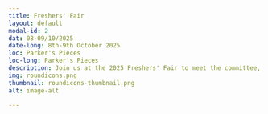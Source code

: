 ```yaml
---
title: Freshers' Fair
layout: default
modal-id: 2
dat: 08-09/10/2025
date-long: 8th-9th October 2025 
loc: Parker's Pieces
loc-long: Parker's Pieces
description: Join us at the 2025 Freshers' Fair to meet the committee, secure your membership, and learn about upcoming events!
img: roundicons.png
thumbnail: roundicons-thumbnail.png
alt: image-alt

---
```

